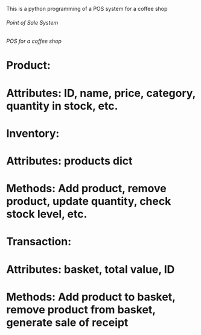This is a python programming of a POS system for a coffee shop

###### Point of Sale System
###### POS for a coffee shop 


# Product:
# Attributes: ID, name, price, category, quantity in stock, etc.

# Inventory:
# Attributes: products dict
# Methods: Add product, remove product, update quantity, check stock level, etc.

# Transaction:
# Attributes: basket, total value, ID
# Methods: Add product to basket, remove product from basket, generate sale of receipt

